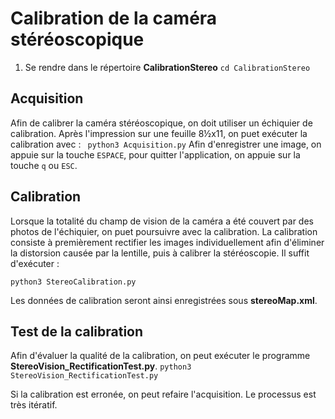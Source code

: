 # Calibration de la caméra stéréoscopique
 1. Se rendre dans le répertoire **CalibrationStereo**
	`cd CalibrationStereo`
## Acquisition
Afin de calibrer la caméra stéréoscopique, on doit utiliser un échiquier de calibration.
Après l'impression sur une feuille 8½x11, on puet exécuter la calibration avec :
   ` python3 Acquisition.py`
Afin d'enregistrer une image, on appuie sur la touche `ESPACE`, pour quitter l'application, on appuie sur la touche `q` ou `ESC`.

## Calibration
Lorsque la totalité du champ de vision de la caméra a été couvert par des photos de l'échiquier, on puet poursuivre avec la calibration.
La calibration consiste à premièrement rectifier les images individuellement afin d'éliminer la distorsion causée par la lentille, puis à calibrer la stéréoscopie.
Il suffit d'exécuter :

    python3 StereoCalibration.py
Les données de calibration seront ainsi enregistrées sous **stereoMap.xml**.

## Test de la calibration
Afin d'évaluer la qualité de la calibration, on peut exécuter le programme **StereoVision_RectificationTest.py**.
`python3 StereoVision_RectificationTest.py`

Si la calibration est erronée, on peut refaire l'acquisition. Le processus est très itératif.
   
